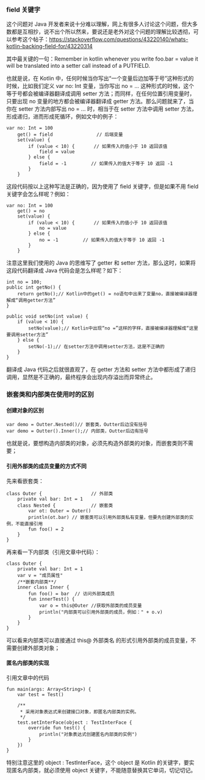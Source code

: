 ### field 关键字

这个问题对 Java 开发者来说十分难以理解，网上有很多人讨论这个问题，但大多数都是互相抄，说不出个所以然来，要说还是老外对这个问题的理解比较透彻，可以参考这个帖子：https://stackoverflow.com/questions/43220140/whats-kotlin-backing-field-for/43220314

其中最关键的一句：Remember in kotlin whenever you write foo.bar = value it will be translated into a setter call instead of a PUTFIELD.

也就是说，在 Kotlin 中，任何时候当你写出“一个变量后边加等于号”这种形式的时候，比如我们定义 var no: Int 变量，当你写出 no = ... 这种形式的时候，这个等于号都会被编译器翻译成调用 setter 方法；而同样，在任何位置引用变量时，只要出现 no 变量的地方都会被编译器翻译成 getter 方法。那么问题就来了，当你在 setter 方法内部写出 no = ... 时，相当于在 setter 方法中调用 setter 方法，形成递归，进而形成死循环，例如文中的例子：
```
var no: Int = 100
    get() = field                // 后端变量
    set(value) {
        if (value < 10) {       // 如果传入的值小于 10 返回该值
            field = value
        } else {
            field = -1         // 如果传入的值大于等于 10 返回 -1
        }
    }
```
这段代码按以上这种写法是正确的，因为使用了 field 关键字，但是如果不用 field 关键字会怎么样呢？例如：
```
var no: Int = 100
    get() = no
    set(value) {
        if (value < 10) {       // 如果传入的值小于 10 返回该值
            no = value
        } else {
            no = -1         // 如果传入的值大于等于 10 返回 -1
        }
    }
```
注意这里我们使用的 Java 的思维写了 getter 和 setter 方法，那么这时，如果将这段代码翻译成 Java 代码会是怎么样呢？如下：
```
int no = 100;
public int getNo() {
    return getNo();// Kotlin中的get() = no语句中出来了变量no，直接被编译器理解成“调用getter方法”
}

public void setNo(int value) {
    if (value < 10) {
        setNo(value);// Kotlin中出现“no =”这样的字样，直接被编译器理解成“这里要调用setter方法”
    } else {
        setNo(-1);// 在setter方法中调用setter方法，这是不正确的
    }
}
```
翻译成 Java 代码之后就很直观了，在 getter 方法和 setter 方法中都形成了递归调用，显然是不正确的，最终程序会出现内存溢出而异常终止。

### 嵌套类和内部类在使用时的区别
#### 创建对象的区别
```
var demo = Outter.Nested()// 嵌套类，Outter后边没有括号
var demo = Outter().Inner();// 内部类，Outter后边有括号
```
也就是说，要想构造内部类的对象，必须先构造外部类的对象，而嵌套类则不需要；

#### 引用外部类的成员变量的方式不同
先来看嵌套类：
```
class Outer {                  // 外部类
    private val bar: Int = 1
    class Nested {             // 嵌套类
        var ot: Outer = Outer()
        println(ot.bar) // 嵌套类可以引用外部类私有变量，但要先创建外部类的实例，不能直接引用
        fun foo() = 2
    }
}
```
再来看一下内部类（引用文章中代码）：
```
class Outer {
    private val bar: Int = 1
    var v = "成员属性"
    /**嵌套内部类**/
    inner class Inner {
        fun foo() = bar  // 访问外部类成员
        fun innerTest() {
            var o = this@Outer //获取外部类的成员变量
            println("内部类可以引用外部类的成员，例如：" + o.v)
        }
    }
}
```
可以看来内部类可以直接通过 this@ 外部类名 的形式引用外部类的成员变量，不需要创建外部类对象；

#### 匿名内部类的实现
引用文章中的代码
```
fun main(args: Array<String>) {
    var test = Test()

    /**
     * 采用对象表达式来创建接口对象，即匿名内部类的实例。
     */
    test.setInterFace(object : TestInterFace {
        override fun test() {
            println("对象表达式创建匿名内部类的实例")
        }
    })
}
```
特别注意这里的 object : TestInterFace，这个 object 是 Kotlin 的关键字，要实现匿名内部类，就必须使用 object 关键字，不能随意替换其它单词，切记切记。
